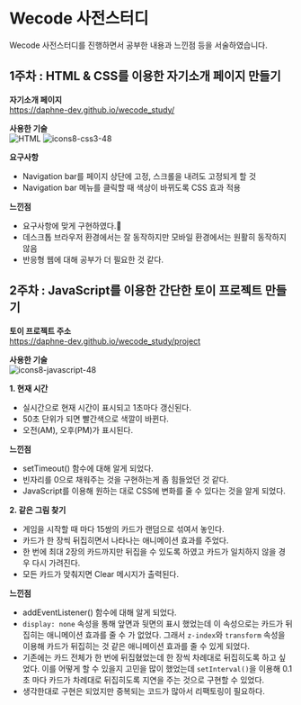 # Wecode 사전스터디
Wecode 사전스터디를 진행하면서 공부한 내용과 느낀점 등을 서술하였습니다.



## 1주차 : HTML & CSS를 이용한 자기소개 페이지 만들기


__자기소개 페이지__  
https://daphne-dev.github.io/wecode_study/

__사용한 기술__  
![HTML](https://user-images.githubusercontent.com/59605994/89854712-8f78e700-dbcf-11ea-919c-b45dbc0bb232.png)
![icons8-css3-48](https://user-images.githubusercontent.com/59605994/89854463-e92ce180-dbce-11ea-826a-88927677726c.png "CSS") 

__요구사항__
- Navigation bar를 페이지 상단에 고정, 스크롤을 내려도 고정되게 할 것
- Navigation bar 메뉴를 클릭할 때 색상이 바뀌도록 CSS 효과 적용

__느낀점__
- 요구사항에 맞게 구현하였다.🎉
- 데스크톱 브라우저 환경에서는 잘 동작하지만 모바일 환경에서는 원활히 동작하지 않음
- 반응형 웹에 대해 공부가 더 필요한 것 같다.



## 2주차 : JavaScript를 이용한 간단한 토이 프로젝트 만들기

__토이 프로젝트 주소__  
https://daphne-dev.github.io/wecode_study/project

__사용한 기술__  
![icons8-javascript-48](https://user-images.githubusercontent.com/59605994/89854755-b0d9d300-dbcf-11ea-8c48-0735e77b2c6e.png)

__1. 현재 시간__

- 실시간으로 현재 시간이 표시되고 1초마다 갱신된다. 
- 50초 단위가 되면 빨간색으로 색깔이 바뀐다.
- 오전(AM), 오후(PM)가 표시된다.

__느낀점__

- setTimeout() 함수에 대해 알게 되었다.
- 빈자리를 0으로 채워주는 것을 구현하는게 좀 힘들었던 것 같다.
- JavaScript를 이용해 원하는 대로 CSS에 변화를 줄 수 있다는 것을 알게 되었다.


__2. 같은 그림 찾기__

- 게임을 시작할 때 마다 15쌍의 카드가 랜덤으로 섞여서 놓인다. 
- 카드가 한 장씩 뒤집히면서 나타나는 애니메이션 효과를 주었다.
- 한 번에 최대 2장의 카드까지만 뒤집을 수 있도록 하였고 카드가 일치하지 않을 경우 다시 가려진다.
- 모든 카드가 맞춰지면 Clear 메시지가 출력된다.

__느낀점__

- addEventListener() 함수에 대해 알게 되었다.   
- `display: none` 속성을 통해 앞면과 뒷면의 표시 했었는데 이 속성으로는 카드가 뒤집히는 애니메이션 효과를 줄 수 가 없었다. 그래서 `z-index`와 `transform` 속성을 이용해 카드가 뒤집히는 것 같은 애니메이션 효과를 줄 수 있게 되었다.
- 기존에는 카드 전체가 한 번에 뒤집혔었는데 한 장씩 차례대로 뒤집히도록 하고 싶었다. 이를 어떻게 할 수 있을지 고민을 많이 했었는데 `setInterval()`을 이용해 0.1초 마다 카드가 차례대로 뒤집히도록 지연을 주는 것으로 구현할 수 있었다.
- 생각한대로 구현은 되었지만 중복되는 코드가 많아서 리팩토링이 필요하다.


